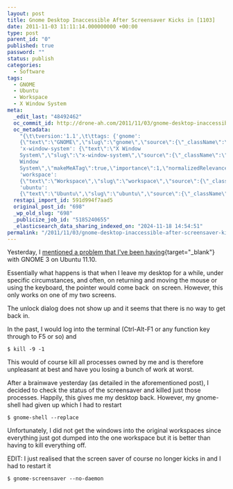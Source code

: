 ```yaml
---
layout: post
title: Gnome Desktop Inaccessible After Screensaver Kicks in [1103]
date: 2011-11-03 11:11:14.000000000 +00:00
type: post
parent_id: "0"
published: true
password: ""
status: publish
categories:
  - Software
tags:
  - GNOME
  - Ubuntu
  - Workspace
  - X Window System
meta:
  _edit_last: "48492462"
  oc_commit_id: http://drone-ah.com/2011/11/03/gnome-desktop-inaccessible-after-screensaver-kicks-in-1103/1320318677
  oc_metadata:
    "{\t\tversion:'1.1',\t\ttags: {'gnome':
    {\"text\":\"GNOME\",\"slug\":\"gnome\",\"source\":{\"_className\":\"SocialTag\",\"url\":\"http://d.opencalais.com/dochash-1/73728cc7-f8ba-3dc3-8f2e-7b09cc9aa3b9/SocialTag/5\",\"subjectURL\":null,\"type\":{\"_className\":\"ArtifactType\",\"url\":\"http://s.opencalais.com/1/type/tag/SocialTag\",\"name\":\"SocialTag\"},\"name\":\"GNOME\",\"makeMeATag\":true,\"importance\":1,\"normalizedRelevance\":1},\"bucketName\":\"current\",\"bucketPlacement\":\"auto\",\"_className\":\"Tag\"},
    'x-window-system': {\"text\":\"X Window
    System\",\"slug\":\"x-window-system\",\"source\":{\"_className\":\"SocialTag\",\"url\":\"http://d.opencalais.com/dochash-1/73728cc7-f8ba-3dc3-8f2e-7b09cc9aa3b9/SocialTag/7\",\"subjectURL\":null,\"type\":{\"_className\":\"ArtifactType\",\"url\":\"http://s.opencalais.com/1/type/tag/SocialTag\",\"name\":\"SocialTag\"},\"name\":\"X
    Window
    System\",\"makeMeATag\":true,\"importance\":1,\"normalizedRelevance\":1},\"bucketName\":\"current\",\"bucketPlacement\":\"auto\",\"_className\":\"Tag\"},
    'workspace':
    {\"text\":\"Workspace\",\"slug\":\"workspace\",\"source\":{\"_className\":\"SocialTag\",\"url\":\"http://d.opencalais.com/dochash-1/73728cc7-f8ba-3dc3-8f2e-7b09cc9aa3b9/SocialTag/8\",\"subjectURL\":null,\"type\":{\"_className\":\"ArtifactType\",\"url\":\"http://s.opencalais.com/1/type/tag/SocialTag\",\"name\":\"SocialTag\"},\"name\":\"Workspace\",\"makeMeATag\":true,\"importance\":1,\"normalizedRelevance\":1},\"bucketName\":\"current\",\"bucketPlacement\":\"auto\",\"_className\":\"Tag\"},
    'ubuntu':
    {\"text\":\"Ubuntu\",\"slug\":\"ubuntu\",\"source\":{\"_className\":\"SocialTag\",\"url\":\"http://d.opencalais.com/dochash-1/73728cc7-f8ba-3dc3-8f2e-7b09cc9aa3b9/SocialTag/9\",\"subjectURL\":null,\"type\":{\"_className\":\"ArtifactType\",\"url\":\"http://s.opencalais.com/1/type/tag/SocialTag\",\"name\":\"SocialTag\"},\"name\":\"Ubuntu\",\"makeMeATag\":true,\"importance\":1,\"normalizedRelevance\":1},\"bucketName\":\"current\",\"bucketPlacement\":\"auto\",\"_className\":\"Tag\"}}\t}"
  restapi_import_id: 591d994f7aad5
  original_post_id: "698"
  _wp_old_slug: "698"
  _publicize_job_id: "5185240655"
  _elasticsearch_data_sharing_indexed_on: "2024-11-18 14:54:51"
permalink: "/2011/11/03/gnome-desktop-inaccessible-after-screensaver-kicks-in-1103/"
---
```


Yesterday, I
[mentioned a problem that I\'ve been having](http://drone-ah.com/2011/11/02/saving-your-workspace-window-configuration-in-linux-1102/ "Saving your workspace window configuration in Linux [1102]"){target="\_blank"}
with GNOME 3 on Ubuntu 11.10.

Essentially what happens is that when I leave my desktop for a while, under
specific circumstances, and often, on returning and moving the mouse or using
the keyboard, the pointer would come back  on screen. However, this only works
on one of my two screens.

The unlock dialog does not show up and it seems that there is no way to get back
in.

In the past, I would log into the terminal (Ctrl-Alt-F1 or any function key
through to F5 or so) and

    $ kill -9 -1

This would of course kill all processes owned by me and is therefore unpleasant
at best and have you losing a bunch of work at worst.

After a brainwave yesterday (as detailed in the aforementioned post), I decided
to check the status of the screensaver and killed just those processes. Happily,
this gives me my desktop back. However, my gnome-shell had given up which I had
to restart

    $ gnome-shell --replace

Unfortunately, I did not get the windows into the original workspaces since
everything just got dumped into the one workspace but it is better than having
to kill everything off.

EDIT: I just realised that the screen saver of course no longer kicks in and I
had to restart it

    $ gnome-screensaver --no-daemon
